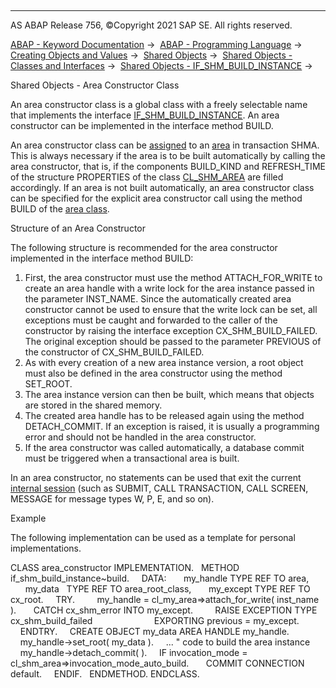   

* * *

AS ABAP Release 756, ©Copyright 2021 SAP SE. All rights reserved.

[ABAP - Keyword Documentation](https://help.sap.com/doc/abapdocu_756_index_htm/7.56/en-US/abenabap.htm) →  [ABAP - Programming Language](https://help.sap.com/doc/abapdocu_756_index_htm/7.56/en-US/abenabap_reference.htm) →  [Creating Objects and Values](https://help.sap.com/doc/abapdocu_756_index_htm/7.56/en-US/abencreate_objects.htm) →  [Shared Objects](https://help.sap.com/doc/abapdocu_756_index_htm/7.56/en-US/abenabap_shared_objects.htm) →  [Shared Objects - Classes and Interfaces](https://help.sap.com/doc/abapdocu_756_index_htm/7.56/en-US/abenshm_classes.htm) →  [Shared Objects - IF\_SHM\_BUILD\_INSTANCE](https://help.sap.com/doc/abapdocu_756_index_htm/7.56/en-US/abenshm_if_shm_build_instance.htm) → 

Shared Objects - Area Constructor Class

An area constructor class is a global class with a freely selectable name that implements the interface [IF\_SHM\_BUILD\_INSTANCE](https://help.sap.com/doc/abapdocu_756_index_htm/7.56/en-US/abenshm_if_shm_build_instance.htm). An area constructor can be implemented in the interface method BUILD.

An area constructor class can be [assigned](https://help.sap.com/doc/abapdocu_756_index_htm/7.56/en-US/abenshm_area_dynamic_properties.htm) to an [area](https://help.sap.com/doc/abapdocu_756_index_htm/7.56/en-US/abenshm_areas.htm) in transaction SHMA. This is always necessary if the area is to be built automatically by calling the area constructor, that is, if the components BUILD\_KIND and REFRESH\_TIME of the structure PROPERTIES of the class [CL\_SHM\_AREA](https://help.sap.com/doc/abapdocu_756_index_htm/7.56/en-US/abenshm_cl_shm_area.htm) are filled accordingly. If an area is not built automatically, an area constructor class can be specified for the explicit area constructor call using the method BUILD of the [area class](https://help.sap.com/doc/abapdocu_756_index_htm/7.56/en-US/abenshm_area_class.htm).

Structure of an Area Constructor

The following structure is recommended for the area constructor implemented in the interface method BUILD:

1.  First, the area constructor must use the method ATTACH\_FOR\_WRITE to create an area handle with a write lock for the area instance passed in the parameter INST\_NAME. Since the automatically created area constructor cannot be used to ensure that the write lock can be set, all exceptions must be caught and forwarded to the caller of the constructor by raising the interface exception CX\_SHM\_BUILD\_FAILED. The original exception should be passed to the parameter PREVIOUS of the constructor of CX\_SHM\_BUILD\_FAILED.
2.  As with every creation of a new area instance version, a root object must also be defined in the area constructor using the method SET\_ROOT.
3.  The area instance version can then be built, which means that objects are stored in the shared memory.
4.  The created area handle has to be released again using the method DETACH\_COMMIT. If an exception is raised, it is usually a programming error and should not be handled in the area constructor.
5.  If the area constructor was called automatically, a database commit must be triggered when a transactional area is built.

In an area constructor, no statements can be used that exit the current [internal session](https://help.sap.com/doc/abapdocu_756_index_htm/7.56/en-US/abeninternal_session_glosry.htm "Glossary Entry") (such as SUBMIT, CALL TRANSACTION, CALL SCREEN, MESSAGE for message types W, P, E, and so on).

Example

The following implementation can be used as a template for personal implementations.

CLASS area\_constructor IMPLEMENTATION.
  METHOD if\_shm\_build\_instance~build.
    DATA:
      my\_handle TYPE REF TO area,
      my\_data   TYPE REF TO area\_root\_class,
      my\_except TYPE REF TO cx\_root.
    TRY.
        my\_handle = cl\_my\_area=>attach\_for\_write( inst\_name ).
      CATCH cx\_shm\_error INTO my\_except.
        RAISE EXCEPTION TYPE cx\_shm\_build\_failed
                        EXPORTING previous = my\_except.
    ENDTRY.
    CREATE OBJECT my\_data AREA HANDLE my\_handle.
    my\_handle->set\_root( my\_data ).
    ... " code to build the area instance
    my\_handle->detach\_commit( ).
    IF invocation\_mode = cl\_shm\_area=>invocation\_mode\_auto\_build.
      COMMIT CONNECTION default.
    ENDIF.
  ENDMETHOD.
ENDCLASS.